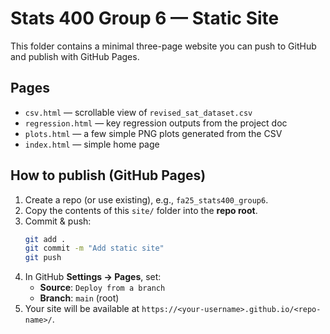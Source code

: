 # Stats 400 Group 6 — Static Site

This folder contains a minimal three-page website you can push to GitHub and publish with GitHub Pages.

## Pages
- `csv.html` — scrollable view of `revised_sat_dataset.csv`
- `regression.html` — key regression outputs from the project doc
- `plots.html` — a few simple PNG plots generated from the CSV
- `index.html` — simple home page

## How to publish (GitHub Pages)
1. Create a repo (or use existing), e.g., `fa25_stats400_group6`.
2. Copy the contents of this `site/` folder into the **repo root**.
3. Commit & push:
   ```bash
   git add .
   git commit -m "Add static site"
   git push
   ```
4. In GitHub **Settings → Pages**, set:
   - **Source**: `Deploy from a branch`
   - **Branch**: `main` (root)
5. Your site will be available at `https://<your-username>.github.io/<repo-name>/`.
